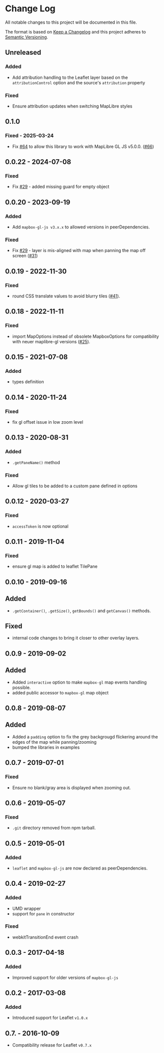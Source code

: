 # Change Log
All notable changes to this project will be documented in this file.

The format is based on [Keep a Changelog](http://keepachangelog.com/)
and this project adheres to [Semantic Versioning](http://semver.org/).

## Unreleased

### Added

- Add attribution handling to the Leaflet layer based on the `attributionControl` option and the source's `attribution` property

### Fixed

- Ensure attribution updates when switching MapLibre styles

## 0.1.0

### Fixed - 2025-03-24

- Fix [#64](https://github.com/maplibre/maplibre-gl-leaflet/issues/64) to allow this library to work with MapLibre GL JS v5.0.0. ([#66](https://github.com/maplibre/maplibre-gl-leaflet/pull/66))

## 0.0.22 - 2024-07-08

### Fixed

- Fix [#29](https://github.com/maplibre/maplibre-gl-leaflet/issues/58) - added missing guard for empty object

## 0.0.20 - 2023-09-19

### Added

- Add `mapbox-gl-js v3.x.x` to allowed versions in peerDependencies.

### Fixed

- Fix [#29](https://github.com/maplibre/maplibre-gl-leaflet/issues/29) - layer is mis-aligned with map when panning the map off screen ([#31](https://github.com/maplibre/maplibre-gl-leaflet/pulls/31))

## 0.0.19 - 2022-11-30

### Fixed

- round CSS translate values to avoid blurry tiles ([#41](https://github.com/maplibre/maplibre-gl-leaflet/issues/41)).

## 0.0.18 - 2022-11-11

### Fixed

- import MapOptions instead of obsolete MapboxOptions for compatibility with neuer maplibre-gl versions ([#25](https://github.com/maplibre/maplibre-gl-leaflet/issues/25)).

## 0.0.15 - 2021-07-08

### Added
- types definition

## 0.0.14 - 2020-11-24

### Fixed

- fix gl offset issue in low zoom level

## 0.0.13 - 2020-08-31

### Added
-  `.getPaneName()` method

### Fixed
- Allow gl tiles to be added to a custom pane defined in options

## 0.0.12 - 2020-03-27

### Fixed

- `accessToken` is now optional

## 0.0.11 - 2019-11-04

### Fixed

- ensure gl map is added to leaflet TilePane

## 0.0.10 - 2019-09-16

## Added

- `.getContainer()`, `.getSize()`, `getBounds()` and `getCanvas()` methods.

## Fixed

- internal code changes to bring it closer to other overlay layers.

## 0.0.9 - 2019-09-02

## Added

- Added `interactive` option to make `mapbox-gl` map events handling possible.
- added public accessor to `mapbox-gl` map object

## 0.0.8 - 2019-08-07

## Added

- Added a `padding` option to fix the grey backgrougd flickering around the edges of the map while panning/zooming
- bumped the libraries in examples

## 0.0.7 - 2019-07-01

### Fixed

- Ensure no blank/gray area is displayed when zooming out.

## 0.0.6 - 2019-05-07

### Fixed

- `.git` directory removed from npm tarball.

## 0.0.5 - 2019-05-01

### Added

- `leaflet` and `mapbox-gl-js` are now declared as peerDependencies.

## 0.0.4 - 2019-02-27

### Added

- UMD wrapper
- support for `pane` in constructor

### Fixed

- webkitTransitionEnd event crash

## 0.0.3 - 2017-04-18

### Added

- Improved support for older versions of `mapbox-gl-js`

## 0.0.2 - 2017-03-08

### Added

- Introduced support for Leaflet `v1.0.x`

## 0.7. - 2016-10-09

- Compatibility release for Leaflet `v0.7.x`
